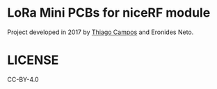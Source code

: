 # LoRa Mini PCBs for niceRF module

Project developed in 2017 by [Thiago Campos](https://www.linkedin.com/in/thiago-vasconcelos-229793128/) and Eronides Neto.

# LICENSE 

CC-BY-4.0
